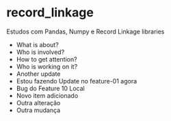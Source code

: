 # record_linkage
Estudos com Pandas, Numpy e Record Linkage libraries

- What is about?
- Who is involved?
- How to get attention?
- Who is working on it?
- Another update
- Estou fazendo Update no feature-01 agora
- Bug do Feature 10 Local
- Novo item adicionado
- Outra alteração
- Outra mudança 
